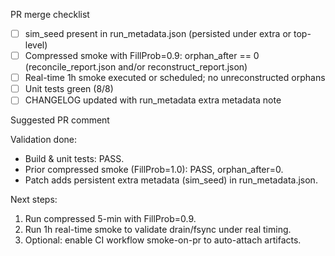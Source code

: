PR merge checklist

- [ ] sim_seed present in run_metadata.json (persisted under extra or top-level)
- [ ] Compressed smoke with FillProb=0.9: orphan_after == 0 (reconcile_report.json and/or reconstruct_report.json)
- [ ] Real-time 1h smoke executed or scheduled; no unreconstructed orphans
- [ ] Unit tests green (8/8)
- [ ] CHANGELOG updated with run_metadata extra metadata note

Suggested PR comment

Validation done:
- Build & unit tests: PASS.
- Prior compressed smoke (FillProb=1.0): PASS, orphan_after=0.
- Patch adds persistent extra metadata (sim_seed) in run_metadata.json.

Next steps:
1) Run compressed 5-min with FillProb=0.9.
2) Run 1h real-time smoke to validate drain/fsync under real timing.
3) Optional: enable CI workflow smoke-on-pr to auto-attach artifacts.
